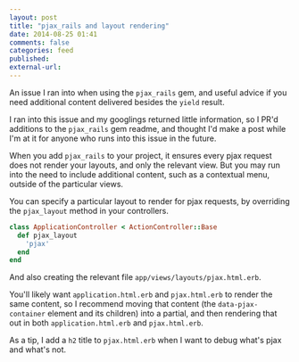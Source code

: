 ```yaml
---
layout: post
title: "pjax_rails and layout rendering"
date: 2014-08-25 01:41
comments: false
categories: feed
published:
external-url:
---
```

An issue I ran into when using the `pjax_rails` gem, and useful advice if you need additional content delivered besides the `yield` result.
<!--more-->
I ran into this issue and my googlings returned little information, so I PR'd additions to the `pjax_rails` gem readme, and thought I'd
make a post while I'm at it for anyone who runs into this issue in the future.

When you add `pjax_rails` to your project, it ensures every pjax request does not render your layouts, and only the relevant view.
But you may run into the need to include additional content, such as a contextual menu, outside of the particular views.

You can specify a particular layout to render for pjax requests, by overriding the `pjax_layout` method in your controllers.

```ruby
class ApplicationController < ActionController::Base
  def pjax_layout
    'pjax'
  end
end
```

And also creating the relevant file `app/views/layouts/pjax.html.erb`.

You'll likely want `application.html.erb` and `pjax.html.erb`
to render the same content, so I recommend moving that content (the `data-pjax-container` element and its children) into a
partial, and then rendering that out in both `application.html.erb` and `pjax.html.erb`.

As a tip, I add a `h2` title to `pjax.html.erb` when I want to debug what's pjax and what's not.